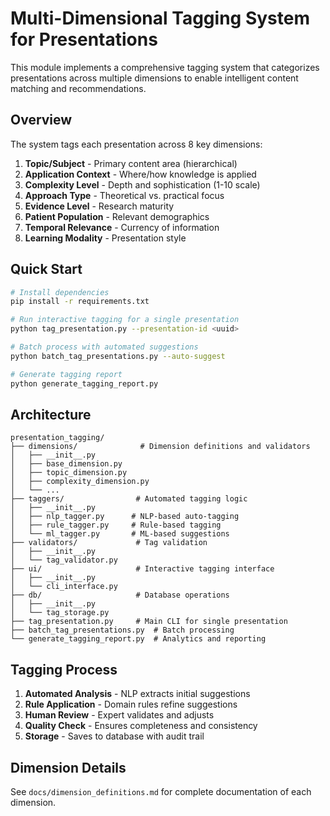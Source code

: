 # Multi-Dimensional Tagging System for Presentations

This module implements a comprehensive tagging system that categorizes presentations across multiple dimensions to enable intelligent content matching and recommendations.

## Overview

The system tags each presentation across 8 key dimensions:

1. **Topic/Subject** - Primary content area (hierarchical)
2. **Application Context** - Where/how knowledge is applied
3. **Complexity Level** - Depth and sophistication (1-10 scale)
4. **Approach Type** - Theoretical vs. practical focus
5. **Evidence Level** - Research maturity
6. **Patient Population** - Relevant demographics
7. **Temporal Relevance** - Currency of information
8. **Learning Modality** - Presentation style

## Quick Start

```bash
# Install dependencies
pip install -r requirements.txt

# Run interactive tagging for a single presentation
python tag_presentation.py --presentation-id <uuid>

# Batch process with automated suggestions
python batch_tag_presentations.py --auto-suggest

# Generate tagging report
python generate_tagging_report.py
```

## Architecture

```
presentation_tagging/
├── dimensions/              # Dimension definitions and validators
│   ├── __init__.py
│   ├── base_dimension.py
│   ├── topic_dimension.py
│   ├── complexity_dimension.py
│   └── ...
├── taggers/                # Automated tagging logic
│   ├── __init__.py
│   ├── nlp_tagger.py      # NLP-based auto-tagging
│   ├── rule_tagger.py     # Rule-based tagging
│   └── ml_tagger.py       # ML-based suggestions
├── validators/             # Tag validation
│   ├── __init__.py
│   └── tag_validator.py
├── ui/                     # Interactive tagging interface
│   ├── __init__.py
│   └── cli_interface.py
├── db/                     # Database operations
│   ├── __init__.py
│   └── tag_storage.py
├── tag_presentation.py     # Main CLI for single presentation
├── batch_tag_presentations.py  # Batch processing
└── generate_tagging_report.py  # Analytics and reporting
```

## Tagging Process

1. **Automated Analysis** - NLP extracts initial suggestions
2. **Rule Application** - Domain rules refine suggestions
3. **Human Review** - Expert validates and adjusts
4. **Quality Check** - Ensures completeness and consistency
5. **Storage** - Saves to database with audit trail

## Dimension Details

See `docs/dimension_definitions.md` for complete documentation of each dimension.

